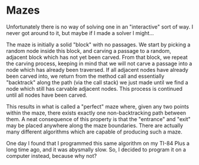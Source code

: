 Mazes
=====

Unfortunately there is no way of solving one in an "interactive" sort of way.  I never got around to it, but maybe if I made a solver I might...

The maze is initially a solid "block" with no passages.  We start by picking a random node inside this block, and carving a passage to a random, adjacent block which has not yet been carved.  From that block, we repeat the carving process, keeping in mind that we will not carve a passage into a node which has already been traversed.  If all adjacent nodes have already been carved into, we return from the method call and essentially "backtrack" along the path (via the call stack) we just made until we find a node which still has carvable adjacent nodes.  This process is continued until all nodes have been carved.

This results in what is called a "perfect" maze where, given any two points within the maze, there exists exactly one non-backtracking path between them.  A neat consequence of this property is that the "entrance" and "exit" may be placed anywhere along the maze boundaries.  There are actually many different algorithms which are capable of producing such a maze.

One day I found that I programmed this same algorithm on my TI-84 Plus a long time ago, and it was abysmally slow.  So, I decided to program it on a computer instead, because why not?
